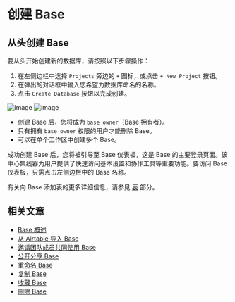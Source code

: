 # 创建 Base

## 从头创建 Base

要从头开始创建新的数据库，请按照以下步骤操作：

1. 在左侧边栏中选择 `Projects` 旁边的 `+` 图标，或点击 `+ New Project` 按钮。
2. 在弹出的对话框中输入您希望为数据库命名的名称。
3. 点击 `Create Database` 按钮以完成创建。

![image](https://docs.nocodb.com/assets/images/base-create-1-c677c7eef550784eeafc201d4b92cf24.png) ![image](https://docs.nocodb.com/assets/images/base-create-2-d26dbc197203d898f5cc7db86df26aea.png)

- 创建 Base 后，您将成为 `base owner`（Base 拥有者）。
- 只有拥有 `base owner` 权限的用户才能删除 Base。
- 可以在单个工作区中创建多个 Base。

成功创建 Base 后，您将被引导至 Base 仪表板，这是 Base 的主要登录页面。该中心集线器为用户提供了快速访问基本设置和协作工具等重要功能。要访问 Base 仪表板，只需点击左侧边栏中的 Base 名称。

有关向 Base 添加表的更多详细信息，请参见 [表](https://docs.nocodb.com/tables/create-table) 部分。

## 相关文章

- [Base 概述](https://docs.nocodb.com/bases/base-overview)
- [从 Airtable 导入 Base](https://docs.nocodb.com/bases/import-base-from-airtable)
- [邀请团队成员共同使用 Base](https://docs.nocodb.com/bases/base-collaboration)
- [公开分享 Base](https://docs.nocodb.com/bases/share-base)
- [重命名 Base](https://docs.nocodb.com/bases/actions-on-base#rename-base)
- [复制 Base](https://docs.nocodb.com/bases/actions-on-base#duplicate-base)
- [收藏 Base](https://docs.nocodb.com/bases/actions-on-base#star-base)
- [删除 Base](https://docs.nocodb.com/bases/actions-on-base#delete-base)